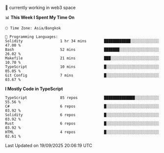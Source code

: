 🔭 currently working in web3 space

<!--START_SECTION:waka-->
📊 **This Week I Spent My Time On** 

```text
🕑︎ Time Zone: Asia/Bangkok

💬 Programming Languages: 
Solidity                 1 hr 34 mins        ████████████░░░░░░░░░░░░░   47.00 % 
Bash                     52 mins             ███████░░░░░░░░░░░░░░░░░░   26.02 % 
Makefile                 21 mins             ███░░░░░░░░░░░░░░░░░░░░░░   10.70 % 
TypeScript               10 mins             █░░░░░░░░░░░░░░░░░░░░░░░░   05.05 % 
Git Config               7 mins              █░░░░░░░░░░░░░░░░░░░░░░░░   03.67 % 
```

**I Mostly Code in TypeScript** 

```text
TypeScript               85 repos            ██████████████░░░░░░░░░░░   55.56 % 
C#                       6 repos             █░░░░░░░░░░░░░░░░░░░░░░░░   03.92 % 
Solidity                 6 repos             █░░░░░░░░░░░░░░░░░░░░░░░░   03.92 % 
Rust                     6 repos             █░░░░░░░░░░░░░░░░░░░░░░░░   03.92 % 
HTML                     4 repos             █░░░░░░░░░░░░░░░░░░░░░░░░   02.61 % 
```




 Last Updated on 19/09/2025 20:06:19 UTC
<!--END_SECTION:waka-->
